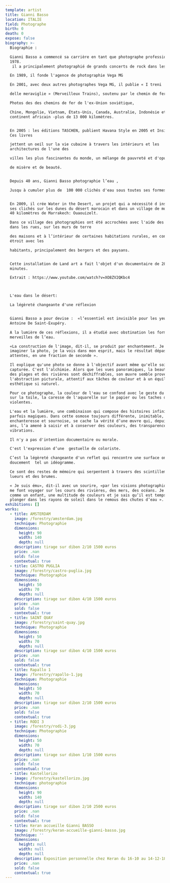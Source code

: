 ```yaml
---
template: artist
title: Gianni Basso
location: ITALIE
field: Photographe
birth: 0
death: 0
expose: false
biography: >-
  Biographie : 

  Gianni Basso a commencé sa carrière en tant que photographe professionnel en
  1978.
   il a principalement photographié de grands concerts de rock dans les années 80 et 90

  En 1989, il fonde l'agence de photographie Vega MG 

  En 2001, avec deux autres photographes Vega MG, il publie « I treni

  delle meraviglie » (Merveilleux Trains), soutenu par le chemin de fer italien.

  Photos des des chemins de fer de l'ex-Union soviétique,

  Chine, Mongolie, Vietnam, États-Unis, Canada, Australie, Indonésie et le
  continent africain -plus de 13 000 kilomètres.


  En 2005 : les éditions TASCHEN, publient Havana Style en 2005 et Inside Cuba.
  Ces livres

  jettent un oeil sur la vie cubaine à travers les intérieurs et les
  architectures de l'une des

  villes les plus fascinantes du monde, un mélange de pauvreté et d'opulence,

  de misère et de beauté.


  Depuis 40 ans, Gianni Basso photographie l’eau ,

  Jusqu à cumuler plus de  100 000 clichés d'eau sous toutes ses formes.


  En 2009, il crée Water in the Desert, un projet qui a nécessité d installer
  ses clichés sur les dunes du désert marocain et dans un village de montagne à
  40 kilomètres de Marrakech: Ouaouizelt. 

  Dans ce village des photographies ont été accrochées avec l'aide des enfants
  dans les rues, sur les murs de terre

  des maisons et à l’intérieur de certaines habitations rurales, en contact
  étroit avec les 

  habitants, principalement des bergers et des paysans.


  Cette installation de Land art a fait l'objet d'un documentaire de 28
  minutes. 

  Extrait : https://www.youtube.com/watch?v=XO8ZV2QKbc4



  L'eau dans le désert:

  La légèreté changeante d'une réflexion


  Gianni Basso a pour devise :  «l’essentiel est invisible pour les yeux» d’
  Antoine De Saint-Exupéry.

  A la lumière de ces réflexions, il a étudié avec obstination les formes et les
  merveilles de l’eau. 

  «La construction de l'image, dit-il, se produit par enchantement. Je peux
  imaginer la photo, je la vois dans mon esprit, mais le résultat dépasse mes
  attentes, en une fraction de seconde ».

  Il explique qu'une photo se donne à l'objectif avant même qu'elle soit
  capturée. C'est l'alchimie. Alors que les vues panoramiques, la beauté absolue
  des plages et des rivières sont déchiffrables, son œuvre semble provenir de
  l'abstraction picturale, attentif aux tâches de couleur et à un équilibre
  esthétique si naturel.

  Pour ce photographe, la couleur de l'eau se confond avec le geste du couteau
  sur la toile, la caresse de l'aquarelle sur le papier ou les taches d'encre
  violentes. 

  L'eau et la lumière, une combinaison qui compose des histoires infinies et
  parfois magiques. Dans cette osmose toujours différente, inimitable,
  enchanteresse et sournoise, se cache la vérité d’une œuvre qui, depuis trente
  ans, l’a amené à saisir et à conserver des couleurs, des transparences et des
  vibrations.

  Il n'y a pas d'intention documentaire ou morale. 

  C'est l'expression d’une  gestuelle de coloriste. 

  C’est la légèreté changeante d'un reflet qui rencontre une surface ondulant
  doucement  tel un idéogramme.

  Ce sont des restes de mémoire qui serpentent à travers des scintillements, des
  lueurs et des brumes.

  « Je suis ému», dit-il avec un sourire, «par les visions photographiques qui
  me font voyager sur les cours des rivières, des mers, des océans. Je vois,
  comme un enfant, une multitude de couleurs et je sais qu’il est temps de
  plonger dans les rayons de soleil dans le remous des chutes d’eau ».
exhibitions: []
works:
  - title: AMSTERDAM
    image: /forestry/amsterdam.jpg
    technique: Photographie
    dimensions:
      height: 90
      width: 140
      depth: null
    description: tirage sur dibon 2/10 1500 euros
    price: .nan
    sold: false
    contextual: true
  - title: CASTRO PUGLIA
    image: /forestry/castro-puglia.jpg
    technique: Photographie
    dimensions:
      height: 50
      width: 70
      depth: null
    description: tirage sur dibon 4/10 1500 euros
    price: .nan
    sold: false
    contextual: true
  - title: SAINT QUAY
    image: /forestry/saint-quay.jpg
    technique: Photographie
    dimensions:
      height: 50
      width: 70
      depth: null
    description: tirage sur dibon 4/10 1500 euros
    price: .nan
    sold: false
    contextual: true
  - title: Rapallo 1
    image: /forestry/rapallo-1.jpg
    technique: Photographie
    dimensions:
      height: 50
      width: 70
      depth: null
    description: tirage sur dibon 2/10 1500 euros
    price: .nan
    sold: false
    contextual: true
  - title: RODI 3
    image: /forestry/rodi-3.jpg
    technique: Photographie
    dimensions:
      height: 50
      width: 70
      depth: null
    description: tirage sur dibon 1/10 1500 euros
    price: .nan
    sold: false
    contextual: true
  - title: Kastellorizo
    image: /forestry/kastellorizo.jpg
    technique: photographie
    dimensions:
      height: 90
      width: 140
      depth: null
    description: tirage sur dibon 2/10 2500 euros
    price: .nan
    sold: false
    contextual: true
  - title: Keran accueille Gianni BASSO
    image: /forestry/keran-accueille-gianni-basso.jpg
    technique: ''
    dimensions:
      height: null
      width: null
      depth: null
    description: Exposition personnelle chez Keran du 16-10 au 14-12-18
    price: .nan
    sold: false
    contextual: true
---
```


